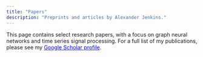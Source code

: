 ```yaml
---
title: "Papers"
description: "Preprints and articles by Alexander Jenkins."
---
```


This page contains select research papers, with a focus on graph neural networks and time series signal processing. For a full list of my publications, please see my <a href="https://scholar.google.com/citations?user=zAlYfWoAAAAJ&hl=en" target="_blank" style="all: unset; color: blue; text-decoration: underline; cursor: pointer;">Google Scholar profile</a>.